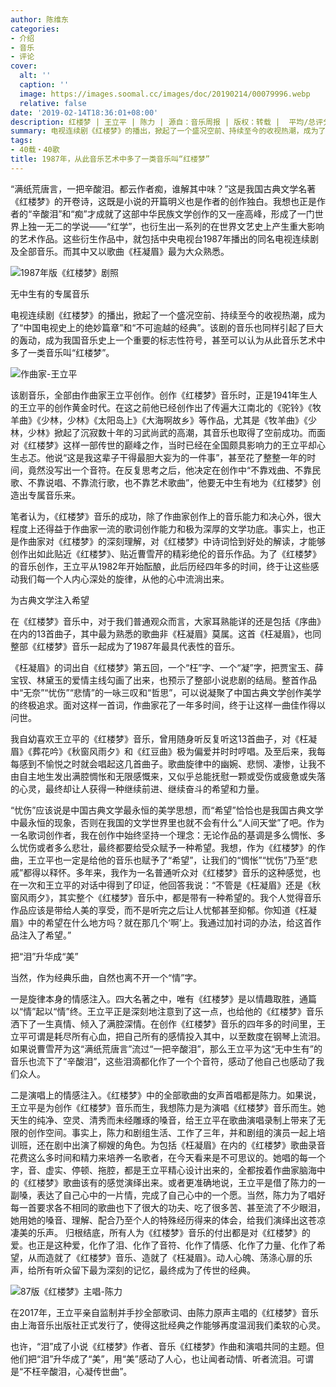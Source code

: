 ```yaml
---
author: 陈维东
categories:
- 介绍
- 音乐
- 评论
cover:
  alt: ''
  caption: ''
  image: https://images.soomal.cc/images/doc/20190214/00079996.webp
  relative: false
date: '2019-02-14T18:36:01+08:00'
description: 红楼梦 | 王立平 | 陈力 | 源自：音乐周报 | 版权：转载 |  平均/总评分：10.00/40
summary: 电视连续剧《红楼梦》的播出，掀起了一个盛况空前、持续至今的收视热潮，成为了“中国电视史上的绝妙篇章”和“不可逾越的经典”。该剧的音乐也同样引起了巨大的轰动，成为我国音乐史上一个重要的标志性符号，甚至可以认为从此音乐艺术中多了一类音乐叫“红楼梦”……
tags:
- 40载・40歌
title: 1987年，从此音乐艺术中多了一类音乐叫“红楼梦”
---
```


“满纸荒唐言，一把辛酸泪。都云作者痴，谁解其中味？”这是我国古典文学名著《红楼梦》的开卷诗，这既是小说的开篇明义也是作者的创作独白。我想也正是作者的“辛酸泪”和“痴”才成就了这部中华民族文学创作的又一座高峰，形成了一门世界上独一无二的学说――“红学”，也衍生出一系列的在世界文艺史上产生重大影响的艺术作品。这些衍生作品中，就包括中央电视台1987年播出的同名电视连续剧及全部音乐。而其中又以歌曲《枉凝眉》最为大众熟悉。

![1987年版《红楼梦》剧照](https://images.soomal.cc/images/doc/20190214/00079996.webp)





无中生有的专属音乐

电视连续剧《红楼梦》的播出，掀起了一个盛况空前、持续至今的收视热潮，成为了“中国电视史上的绝妙篇章”和“不可逾越的经典”。该剧的音乐也同样引起了巨大的轰动，成为我国音乐史上一个重要的标志性符号，甚至可以认为从此音乐艺术中多了一类音乐叫“红楼梦”。

![作曲家-王立平](https://images.soomal.cc/images/doc/20160917/00063333_01.webp)





该剧音乐，全部由作曲家王立平创作。创作《红楼梦》音乐时，正是1941年生人的王立平的创作黄金时代。在这之前他已经创作出了传遍大江南北的《驼铃》《牧羊曲》《少林，少林》《太阳岛上》《大海啊故乡》等作品，尤其是《牧羊曲》《少林，少林》掀起了沉寂数十年的习武尚武的高潮，其音乐也取得了空前成功。而面对《红楼梦》这样一部传世的巅峰之作，当时已经在全国颇具影响力的王立平却心生忐忑。他说“这是我这辈子干得最胆大妄为的一件事”，甚至花了整整一年的时间，竟然没写出一个音符。在反复思考之后，他决定在创作中“不靠戏曲、不靠民歌、不靠说唱、不靠流行歌，也不靠艺术歌曲”，他要无中生有地为《红楼梦》创造出专属音乐来。

笔者认为，《红楼梦》音乐的成功，除了作曲家创作上的音乐能力和决心外，很大程度上还得益于作曲家一流的歌词创作能力和极为深厚的文学功底。事实上，也正是作曲家对《红楼梦》的深刻理解，对《红楼梦》中诗词恰到好处的解读，才能够创作出如此贴近《红楼梦》、贴近曹雪芹的精彩绝伦的音乐作品。为了《红楼梦》的音乐创作，王立平从1982年开始酝酿，此后历经四年多的时间，终于让这些感动我们每一个人内心深处的旋律，从他的心中流淌出来。

为古典文学注入希望

在《红楼梦》音乐中，对于我们普通观众而言，大家耳熟能详的还是包括《序曲》在内的13首曲子，其中最为熟悉的歌曲非《枉凝眉》莫属。这首《枉凝眉》，也同整部《红楼梦》音乐一起成为了1987年最具代表性的音乐。

《枉凝眉》的词出自《红楼梦》第五回，一个“枉”字、一个“凝”字，把贾宝玉、薛宝钗、林黛玉的爱情主线勾画了出来，也预示了整部小说悲剧的结局。整首作品中“无奈”“忧伤”“悲情”的一咏三叹和“哲思”，可以说凝聚了中国古典文学创作美学的终极追求。面对这样一首词，作曲家花了一年多时间，终于让这样一曲佳作得以问世。

我自幼喜欢王立平的《红楼梦》音乐，曾用随身听反复听这13首曲子，对《枉凝眉》《葬花吟》《秋窗风雨夕》和《红豆曲》极为偏爱并时时哼唱。及至后来，我每每感到不愉悦之时就会唱起这几首曲子。歌曲旋律中的幽婉、悲悯、凄惨，让我不由自主地生发出满腔惆怅和无限感慨来，又似乎总能抚慰一颗或受伤或疲惫或失落的心灵，最终却让人获得一种继续前进、继续奋斗的希望和力量。

“忧伤”应该说是中国古典文学最永恒的美学思想，而“希望”恰恰也是我国古典文学中最永恒的现象，否则在我国的文学世界里也就不会有什么“人间天堂”了吧。作为一名歌词创作者，我在创作中始终坚持一个理念：无论作品的基调是多么惆怅、多么忧伤或者多么悲壮，最终都要给受众赋予一种希望。我想，作为《红楼梦》的作曲，王立平也一定是给他的音乐也赋予了“希望”，让我们的“惆怅”“忧伤”乃至“悲戚”都得以释怀。多年来，我作为一名普通听众对《红楼梦》音乐的这种感觉，也在一次和王立平的对话中得到了印证，他回答我说：“不管是《枉凝眉》还是《秋窗风雨夕》，其实整个《红楼梦》音乐中，都是带有一种希望的。我个人觉得音乐作品应该是带给人美的享受，而不是听完之后让人忧郁甚至抑郁。你知道《枉凝眉》中的希望在什么地方吗？就在那几个‘啊’上。我通过加衬词的办法，给这首作品注入了希望。”

把“泪”升华成“美”

当然，作为经典乐曲，自然也离不开一个“情”字。

一是旋律本身的情感注入。四大名著之中，唯有《红楼梦》是以情趣取胜，通篇以“情”起以“情”终。王立平正是深刻地注意到了这一点，也给他的《红楼梦》音乐洒下了一生真情、倾入了满腔深情。在创作《红楼梦》音乐的四年多的时间里，王立平可谓是耗尽所有心血，把自己所有的感情投入其中，以至数度在钢琴上流泪。如果说曹雪芹为这“满纸荒唐言”流过“一把辛酸泪”，那么王立平为这“无中生有”的音乐也流下了“辛酸泪”，这些泪滴都化作了一个个音符，感动了他自己也感动了我们众人。

二是演唱上的情感注入。《红楼梦》中的全部歌曲的女声首唱都是陈力。如果说，王立平是为创作《红楼梦》音乐而生，我想陈力是为演唱《红楼梦》音乐而生。她天生的纯净、空灵、清秀而未经雕琢的嗓音，给王立平在歌曲演唱录制上带来了无限的创作空间。事实上，陈力和剧组生活、工作了三年，并和剧组的演员一起上培训班，还在剧中出演了柳嫂的角色。为包括《枉凝眉》在内的《红楼梦》歌曲录音花费这么多时间和精力来培养一名歌者，在今天看来是不可思议的。她唱的每一个字，音、虚实、停顿、拖腔，都是王立平精心设计出来的，全都按着作曲家脑海中的《红楼梦》歌曲该有的感觉演绎出来。或者更准确地说，王立平是借了陈力的一副嗓，表达了自己心中的一片情，完成了自己心中的一个愿。当然，陈力为了唱好每一首要求各不相同的歌曲也下了很大的功夫、吃了很多苦、甚至流了不少眼泪，她用她的嗓音、理解、配合乃至个人的特殊经历得来的体会，给我们演绎出这苍凉凄美的乐声。
归根结底，所有人为《红楼梦》音乐的付出都是对《红楼梦》的爱。也正是这种爱，化作了泪、化作了音符、化作了情感、化作了力量、化作了希望，从而造就了《红楼梦》音乐、造就了《枉凝眉》。动人心魄、荡涤心扉的乐声，给所有听众留下最为深刻的记忆，最终成为了传世的经典。

![87版《红楼梦》主唱-陈力](https://images.soomal.cc/images/doc/20160917/00063336.webp)





在2017年，王立平亲自监制并手抄全部歌词、由陈力原声主唱的《红楼梦》音乐由上海音乐出版社正式发行了，使得这批经典之作能够再度温润我们柔软的心灵。

也许，“泪”成了小说《红楼梦》作者、音乐《红楼梦》作曲和演唱共同的主题。但他们把“泪”升华成了“美”，用“美”感动了人心，也让闻者动情、听者流泪。可谓是“不枉辛酸泪，心凝传世曲”。